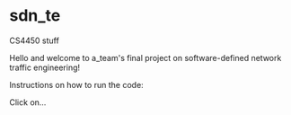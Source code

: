 # sdn_te
CS4450 stuff

Hello and welcome to a_team's final project on software-defined network traffic engineering!

Instructions on how to run the code:

Click on...
